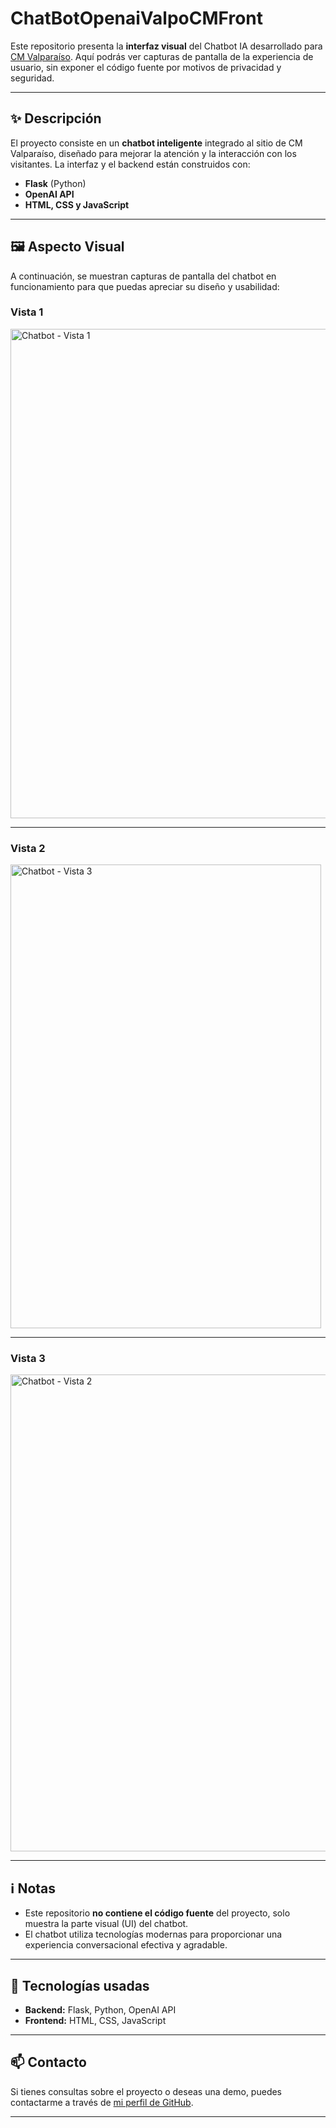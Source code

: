 # ChatBotOpenaiValpoCMFront

Este repositorio presenta la **interfaz visual** del Chatbot IA desarrollado para [CM Valparaíso](https://cmvalparaiso.cl/). Aquí podrás ver capturas de pantalla de la experiencia de usuario, sin exponer el código fuente por motivos de privacidad y seguridad.

---

## ✨ Descripción

El proyecto consiste en un **chatbot inteligente** integrado al sitio de CM Valparaíso, diseñado para mejorar la atención y la interacción con los visitantes. La interfaz y el backend están construidos con:

- **Flask** (Python)
- **OpenAI API**
- **HTML, CSS y JavaScript**

---

## 🖼️ Aspecto Visual

A continuación, se muestran capturas de pantalla del chatbot en funcionamiento para que puedas apreciar su diseño y usabilidad:

### Vista 1

<img width="552" height="783" alt="Chatbot - Vista 1" src="https://github.com/user-attachments/assets/50ae4b83-c433-4101-8a15-42ae29bc0930" />

---

### Vista 2
<img width="497" height="742" alt="Chatbot - Vista 3" src="https://github.com/user-attachments/assets/cdec8340-c245-4967-9133-0c6d6446cd28" />

---


### Vista 3

<img width="526" height="763" alt="Chatbot - Vista 2" src="https://github.com/user-attachments/assets/302241a4-a7b1-44f5-aa30-25f5f20a7627" />

---

## ℹ️ Notas

- Este repositorio **no contiene el código fuente** del proyecto, solo muestra la parte visual (UI) del chatbot.
- El chatbot utiliza tecnologías modernas para proporcionar una experiencia conversacional efectiva y agradable.

---

## 🚀 Tecnologías usadas

- **Backend:** Flask, Python, OpenAI API
- **Frontend:** HTML, CSS, JavaScript

---

## 📫 Contacto

Si tienes consultas sobre el proyecto o deseas una demo, puedes contactarme a través de [mi perfil de GitHub](https://github.com/ogidok).

---
